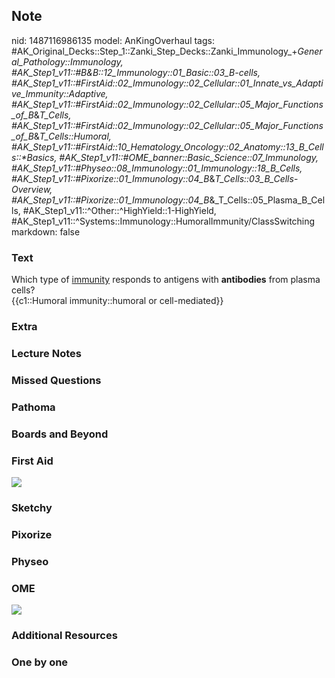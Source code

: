 ## Note
nid: 1487116986135
model: AnKingOverhaul
tags: #AK_Original_Decks::Step_1::Zanki_Step_Decks::Zanki_Immunology_+_General_Pathology::Immunology, #AK_Step1_v11::#B&B::12_Immunology::01_Basic::03_B-cells, #AK_Step1_v11::#FirstAid::02_Immunology::02_Cellular::01_Innate_vs_Adaptive_Immunity::Adaptive, #AK_Step1_v11::#FirstAid::02_Immunology::02_Cellular::05_Major_Functions_of_B_&_T_Cells, #AK_Step1_v11::#FirstAid::02_Immunology::02_Cellular::05_Major_Functions_of_B_&_T_Cells::Humoral, #AK_Step1_v11::#FirstAid::10_Hematology_Oncology::02_Anatomy::13_B_Cells::*Basics, #AK_Step1_v11::#OME_banner::Basic_Science::07_Immunology, #AK_Step1_v11::#Physeo::08_Immunology::01_Immunology::18_B_Cells, #AK_Step1_v11::#Pixorize::01_Immunology::04_B_&_T_Cells::03_B_Cells_-_Overview, #AK_Step1_v11::#Pixorize::01_Immunology::04_B_&_T_Cells::05_Plasma_B_Cells, #AK_Step1_v11::^Other::^HighYield::1-HighYield, #AK_Step1_v11::^Systems::Immunology::HumoralImmunity/ClassSwitching
markdown: false

### Text
<div>
  Which type of <u>immunity</u> responds to antigens with
  <b>antibodies</b> from plasma cells?
</div>
<div>
  {{c1::Humoral immunity::humoral or cell-mediated}}
</div>

### Extra


### Lecture Notes


### Missed Questions


### Pathoma


### Boards and Beyond


### First Aid
<img src="tmp5Ijljc.png">

### Sketchy


### Pixorize


### Physeo


### OME
<div class="ome-widget">
  <a href=
  "https://onlinemeded.org/spa/immunology?ref=anki"><img src=
  "_OME_AnkiFlashcards_Topic_1.png"></a>
</div>

### Additional Resources


### One by one

